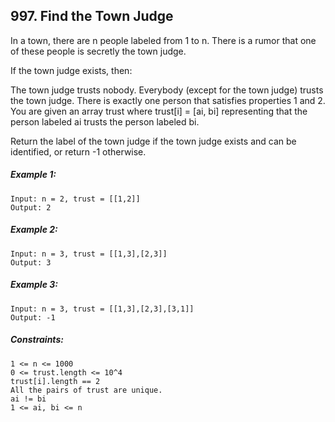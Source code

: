 ﻿## 997. Find the Town Judge

In a town, there are n people labeled from 1 to n. There is a rumor that one of these people is secretly the town judge.

If the town judge exists, then:

The town judge trusts nobody.
Everybody (except for the town judge) trusts the town judge.
There is exactly one person that satisfies properties 1 and 2.
You are given an array trust where trust[i] = [ai, bi] representing that the person labeled ai trusts the person labeled bi.

Return the label of the town judge if the town judge exists and can be identified, or return -1 otherwise.

##### Example 1:

    Input: n = 2, trust = [[1,2]]
    Output: 2

##### Example 2:

    Input: n = 3, trust = [[1,3],[2,3]]
    Output: 3

##### Example 3:

    Input: n = 3, trust = [[1,3],[2,3],[3,1]]
    Output: -1

##### Constraints:

    1 <= n <= 1000
    0 <= trust.length <= 10^4
    trust[i].length == 2
    All the pairs of trust are unique.
    ai != bi
    1 <= ai, bi <= n